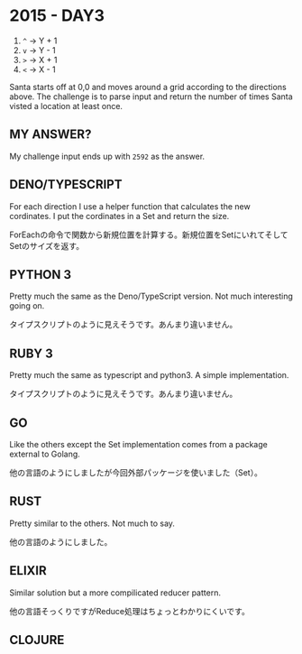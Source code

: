 # 2015 - DAY3

1. `^` -> Y + 1
2. `v` -> Y - 1
3. `>` -> X + 1
4. `<` -> X - 1

Santa starts off at 0,0 and moves around a grid according to the directions above. The challenge is to parse input and return the number of times Santa visted a location at least once.

## MY ANSWER?

My challenge input ends up with `2592` as the answer.

## DENO/TYPESCRIPT

For each direction I use a helper function that calculates the new cordinates. I put the cordinates in a Set and return the size.

ForEachの命令で関数から新規位置を計算する。新規位置をSetにいれてそしてSetのサイズを返す。

## PYTHON 3

Pretty much the same as the Deno/TypeScript version. Not much interesting going on.

タイプスクリプトのように見えそうです。あんまり違いません。

## RUBY 3

Pretty much the same as typescript and python3. A simple implementation.

タイプスクリプトのように見えそうです。あんまり違いません。

## GO

Like the others except the Set implementation comes from a package external to Golang.

他の言語のようにしましたが今回外部パッケージを使いました（Set）。

## RUST

Pretty similar to the others. Not much to say.

他の言語のようにしました。

## ELIXIR

Similar solution but a more compilicated reducer pattern.

他の言語そっくりですがReduce処理はちょっとわかりにくいです。

## CLOJURE

